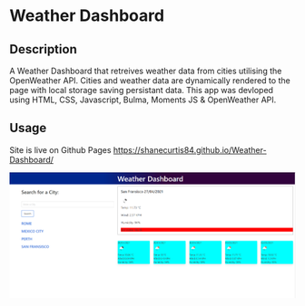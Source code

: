 # Weather Dashboard


## Description

A Weather Dashboard that retreives weather data from cities utilising the OpenWeather API. Cities and weather data are dynamically rendered to the page with local storage saving persistant data. This app was devloped using HTML, CSS, Javascript, Bulma, Moments JS & OpenWeather API.







## Usage


Site is live on Github Pages https://shanecurtis84.github.io/Weather-Dashboard/

   ![Screenshot 1](https://github.com/ShaneCurtis84/Weather-Dashboard/blob/main/assets/images/screenshot1.PNG)

